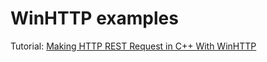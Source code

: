 # WinHTTP examples

Tutorial: [Making HTTP REST Request in C++ With WinHTTP](https://www.codeproject.com/Articles/5280036/Making-HTTP-REST-Request-in-Cplusplus-With-WinHTTP)
